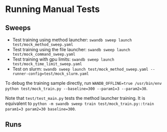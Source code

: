# Running Manual Tests

## Sweeps
- Test training using method launcher: `swandb sweep launch test/mock_method_sweep.yaml`
- Test training using the file launcher: `swandb sweep launch test/mock_command_sweep.yaml`
- Test training with gpu limits: `swandb sweep launch test/mock_time_limit_sweep.yaml`
- Test on slurm: `swandb sweep launch test/mock_method_sweep.yaml --runner-config=test/mock_slurm.yaml`

To debug the training sample directly, run `WANDB_OFFLINE=true /usr/bin/env python test/mock_train.py --baseline=300 --param1=3 --param2=30`.

Note that `test/test_main.py` tests the method launcher training.
It is equivalent to `python -m swandb sweep train test/mock_train.py::train param1=3 param2=30 baseline=300`.

## Runs

